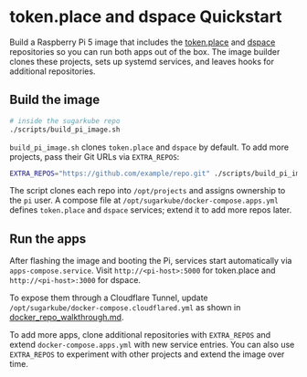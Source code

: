 # token.place and dspace Quickstart

Build a Raspberry Pi 5 image that includes the
[token.place](https://github.com/futuroptimist/token.place) and
[dspace](https://github.com/democratizedspace/dspace) repositories so you can run
both apps out of the box. The image builder clones these projects, sets up
systemd services, and leaves hooks for additional repositories.

## Build the image

```sh
# inside the sugarkube repo
./scripts/build_pi_image.sh
```

`build_pi_image.sh` clones `token.place` and `dspace` by default. To add more
projects, pass their Git URLs via `EXTRA_REPOS`:

```sh
EXTRA_REPOS="https://github.com/example/repo.git" ./scripts/build_pi_image.sh
```

The script clones each repo into `/opt/projects` and assigns ownership to the
`pi` user. A compose file at `/opt/sugarkube/docker-compose.apps.yml` defines
`token.place` and `dspace` services; extend it to add more repos later.

## Run the apps

After flashing the image and booting the Pi, services start automatically via
`apps-compose.service`. Visit `http://<pi-host>:5000` for token.place and
`http://<pi-host>:3000` for dspace.

To expose them through a Cloudflare Tunnel, update
`/opt/sugarkube/docker-compose.cloudflared.yml` as shown in
[docker_repo_walkthrough.md](docker_repo_walkthrough.md).

To add more apps, clone additional repositories with `EXTRA_REPOS` and extend
`docker-compose.apps.yml` with new service entries. You can also use `EXTRA_REPOS`
to experiment with other projects and extend the image over time.
